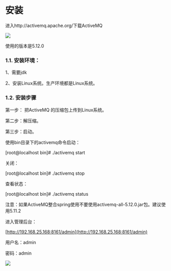 # 安装

进入http://activemq.apache.org/下载ActiveMQ

![](file:////Users/wupan/Library/Group%20Containers/UBF8T346G9.Office/TemporaryItems/msohtmlclip/clip_image001.png)

使用的版本是5.12.0

### 1.1. 安装环境：

1、需要jdk

2、安装Linux系统。生产环境都是Linux系统。

### 1.2. 安装步骤

第一步： 把ActiveMQ 的压缩包上传到Linux系统。

第二步：解压缩。

第三步：启动。

使用bin目录下的activemq命令启动：

\[root@localhost bin\]\# ./activemq start

关闭：

\[root@localhost bin\]\# ./activemq stop

查看状态：

\[root@localhost bin\]\# ./activemq status

注意：如果ActiveMQ整合spring使用不要使用activemq-all-5.12.0.jar包。建议使用5.11.2

进入管理后台：

[http://192.168.25.168:8161/admin](http://192.168.25.168:8161/admin)

用户名：admin

密码：admin

![](file:////Users/wupan/Library/Group%20Containers/UBF8T346G9.Office/TemporaryItems/msohtmlclip/clip_image002.png)

